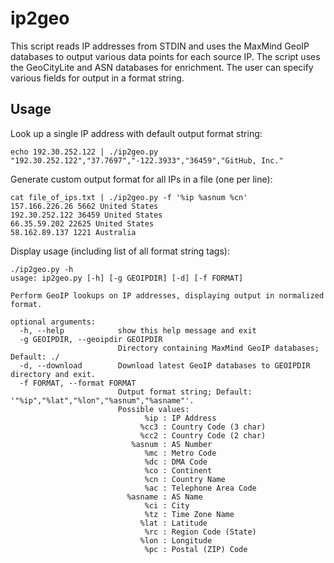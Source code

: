 # ip2geo

This script reads IP addresses from STDIN and uses the MaxMind GeoIP databases to output various data points for each source IP.  The script uses the GeoCityLite and ASN databases for enrichment.  The user can specify various fields for output in a format string.

## Usage

Look up a single IP address with default output format string:

    echo 192.30.252.122 | ./ip2geo.py
    "192.30.252.122","37.7697","-122.3933","36459","GitHub, Inc."

Generate custom output format for all IPs in a file (one per line):

    cat file_of_ips.txt | ./ip2geo.py -f '%ip %asnum %cn'
    157.166.226.26 5662 United States
    192.30.252.122 36459 United States
    66.35.59.202 22625 United States
    58.162.89.137 1221 Australia

Display usage (including list of all format string tags):

    ./ip2geo.py -h
    usage: ip2geo.py [-h] [-g GEOIPDIR] [-d] [-f FORMAT]

    Perform GeoIP lookups on IP addresses, displaying output in normalized format.

    optional arguments:
      -h, --help            show this help message and exit
      -g GEOIPDIR, --geoipdir GEOIPDIR
                            Directory containing MaxMind GeoIP databases; Default: ./
      -d, --download        Download latest GeoIP databases to GEOIPDIR directory and exit.
      -f FORMAT, --format FORMAT
                            Output format string; Default: '"%ip","%lat","%lon","%asnum","%asname"'.
                            Possible values:
                                  %ip : IP Address
                                 %cc3 : Country Code (3 char)
                                 %cc2 : Country Code (2 char)
                               %asnum : AS Number
                                  %mc : Metro Code
                                  %dc : DMA Code
                                  %co : Continent
                                  %cn : Country Name
                                  %ac : Telephone Area Code
                              %asname : AS Name
                                  %ci : City
                                  %tz : Time Zone Name
                                 %lat : Latitude
                                  %rc : Region Code (State)
                                 %lon : Longitude
                                  %pc : Postal (ZIP) Code
